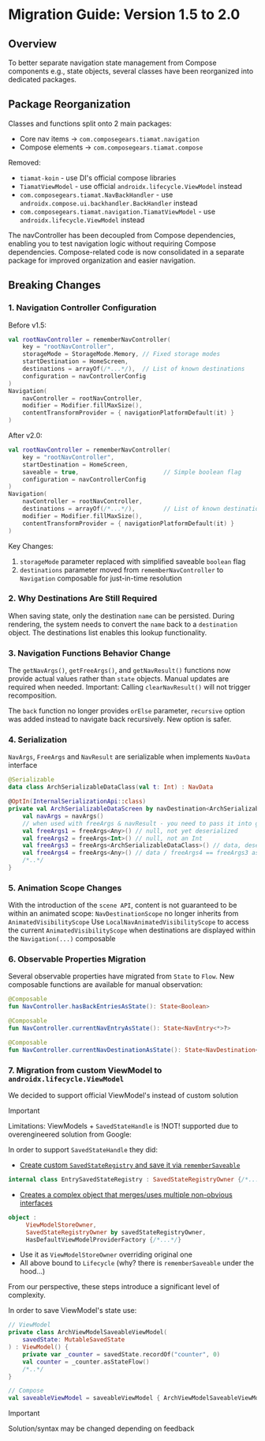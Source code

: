 # Migration Guide: Version 1.5 to 2.0

## Overview
To better separate navigation state management from Compose components e.g., state objects, several classes have been reorganized into dedicated packages.

## Package Reorganization

Classes and functions split onto 2 main packages:
- Core nav items -> `com.composegears.tiamat.navigation`
- Compose elements -> `com.composegears.tiamat.compose`

Removed:
- `tiamat-koin` - use DI's official compose libraries
- `TiamatViewModel` - use official `androidx.lifecycle.ViewModel` instead
- `com.composegears.tiamat.NavBackHandler` - use `androidx.compose.ui.backhandler.BackHandler` instead
- `com.composegears.tiamat.navigation.TiamatViewModel` - use `androidx.lifecycle.ViewModel` instead

The navController has been decoupled from Compose dependencies, enabling you to test navigation logic without requiring Compose dependencies. Compose-related code is now consolidated in a separate package for improved organization and easier navigation.

## Breaking Changes
### 1. Navigation Controller Configuration
   Before v1.5:
```kotlin
val rootNavController = rememberNavController(
    key = "rootNavController",
    storageMode = StorageMode.Memory, // Fixed storage modes
    startDestination = HomeScreen,
    destinations = arrayOf(/*...*/),  // List of known destinations
    configuration = navControllerConfig
)
Navigation(
    navController = rootNavController,
    modifier = Modifier.fillMaxSize(),
    contentTransformProvider = { navigationPlatformDefault(it) }
)
```
After v2.0:
```kotlin
val rootNavController = rememberNavController(
    key = "rootNavController",
    startDestination = HomeScreen,
    saveable = true,                        // Simple boolean flag
    configuration = navControllerConfig
)
Navigation(
    navController = rootNavController,
    destinations = arrayOf(/*...*/),        // List of known destinations
    modifier = Modifier.fillMaxSize(),
    contentTransformProvider = { navigationPlatformDefault(it) }
)
```
Key Changes:
1) `storageMode` parameter replaced with simplified saveable `boolean` flag
2) `destinations` parameter moved from `rememberNavController` to `Navigation` composable for just-in-time resolution

### 2. Why Destinations Are Still Required
   When saving state, only the destination `name` can be persisted. During rendering, the system needs to convert the `name` back to a `destination` object. The destinations list enables this lookup functionality.

### 3. Navigation Functions Behavior Change
   The `getNavArgs()`, `getFreeArgs()`, and `getNavResult()` functions now provide actual values rather than `state` objects. Manual updates are required when needed.
   Important: Calling `clearNavResult()` will not trigger recomposition.

   The `back` function no longer provides `orElse` parameter, `recursive` option was added instead to navigate back recursively. New option is safer.


### 4. Serialization
   `NavArgs`, `FreeArgs` and `NavResult` are serializable when implements `NavData` interface
   ```kotlin
   @Serializable
   data class ArchSerializableDataClass(val t: Int) : NavData

   @OptIn(InternalSerializationApi::class)
   private val ArchSerializableDataScreen by navDestination<ArchSerializableDataClass> {
       val navArgs = navArgs()
       // when used with freeArgs & navResult - you need to pass it into generic in order to deserialize
       val freeArgs1 = freeArgs<Any>() // null, not yet deserialized
       val freeArgs2 = freeArgs<Int>() // null, not an Int
       val freeArgs3 = freeArgs<ArchSerializableDataClass>() // data, deserialized
       val freeArgs4 = freeArgs<Any>() // data / freeArgs4 == freeArgs3 as it was deserialized and cached
       /*..*/
   }
   ```

### 5. Animation Scope Changes
   With the introduction of the `scene API`, content is not guaranteed to be within an animated scope:
   `NavDestinationScope` no longer inherits from `AnimatedVisibilityScope`
   Use `LocalNavAnimatedVisibilityScope` to access the current `AnimatedVisibilityScope` when destinations are displayed within the `Navigation(...)` composable

### 6. Observable Properties Migration
   Several observable properties have migrated from `State` to `Flow`. New composable functions are available for manual observation:

```kotlin
@Composable
fun NavController.hasBackEntriesAsState(): State<Boolean> 

@Composable
fun NavController.currentNavEntryAsState(): State<NavEntry<*>?> 

@Composable
fun NavController.currentNavDestinationAsState(): State<NavDestination<*>?>

```

### 7. Migration from custom ViewModel to `androidx.lifecycle.ViewModel`

We decided to support official ViewModel's instead of custom solution

> [!IMPORTANT]
> Limitations: ViewModels + `SavedStateHandle` is !NOT! supported due to overengineered solution from Google:

In order to support `SavedStateHandle` they did:
- [Create custom `SavedStateRegistry` and save it via `rememberSaveable`](https://cs.android.com/androidx/platform/frameworks/support/+/androidx-main:navigation3/navigation3-runtime/src/commonMain/kotlin/androidx/navigation3/runtime/SavedStateNavEntryDecorator.kt
  )
```kotlin
internal class EntrySavedStateRegistry : SavedStateRegistryOwner {/*...*/}
```
- [Creates a complex object that merges/uses multiple non-obvious interfaces](https://cs.android.com/androidx/platform/frameworks/support/+/androidx-main:lifecycle/lifecycle-viewmodel-navigation3/src/commonMain/kotlin/androidx/lifecycle/viewmodel/navigation3/ViewModelStoreNavEntryDecorator.kt;l=91;drc=fb6fafab43a0720b8456e164bda2748b0d29bd56;bpv=0;bpt=1)
```kotlin
object :
     ViewModelStoreOwner,
     SavedStateRegistryOwner by savedStateRegistryOwner,
     HasDefaultViewModelProviderFactory {/*...*/}
```

- Use it as `ViewModelStoreOwner` overriding original one
- All above bound to `Lifecycle` (why? there is `rememberSaveable` under the hood...)

From our perspective, these steps introduce a significant level of complexity.

In order to save ViewModel's state use:

```kotlin
// ViewModel
private class ArchViewModelSaveableViewModel(
    savedState: MutableSavedState
) : ViewModel() {
    private var _counter = savedState.recordOf("counter", 0)
    val counter = _counter.asStateFlow()
    /*..*/
}

// Compose
val saveableViewModel = saveableViewModel { ArchViewModelSaveableViewModel(it) }
```
> [!IMPORTANT]
> Solution/syntax may be changed depending on feedback